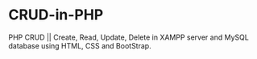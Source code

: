 # CRUD-in-PHP
PHP CRUD || Create, Read, Update, Delete in XAMPP server and MySQL database using HTML, CSS and BootStrap.
